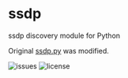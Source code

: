 # ssdp
ssdp discovery module for Python

Original [ssdp.py](https://github.com/fgimian/easysnmp) was modified.

![issues](https://img.shields.io/github/issues/Yadro-Intra/ssdp.svg)
![license](https://img.shields.io/badge/license-Apache%202-blue.svg)
